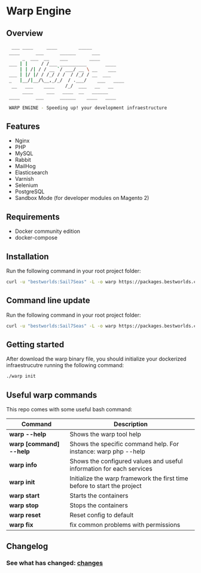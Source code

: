 # Warp Engine

## Overview


```bash
  ___ ____     ____        _____
 ____      ___      ______      ___
      _  ___  __    ___        ____
 ___ | |     / /___ __________       ____
     | | /| / / __ `/ ___/ __ \ __    ___
 ___ | |/ |/ / /_/ / /  / /_/ / __  ___
 _   |__/|__/\__,_/_/  / .___/    ___   ____
  __   ___    ____    /_/  ___   __   __
      ____     ___   ____  __   ______
 ____      ___      ______    ____   ____

 WARP ENGINE - Speeding up! your development infraestructure
```


## Features

* Nginx
* PHP
* MySQL
* Rabbit
* MailHog
* Elasticsearch
* Varnish
* Selenium
* PostgreSQL
* Sandbox Mode (for developer modules on Magento 2)

## Requirements

* Docker community edition
* docker-compose


## Installation

Run the following command in your root project folder:

```bash
curl -u "bestworlds:Sail7Seas" -L -o warp https://packages.bestworlds.com/warp-engine/release/latest && chmod 755 warp
```

## Command line update

Run the following command in your root project folder:

```bash
curl -u "bestworlds:Sail7Seas" -L -o warp https://packages.bestworlds.com/warp-engine/release/latest && chmod 755 warp && ./warp update
```

## Getting started

After download the warp binary file, you should initialize your dockerized infraestrucutre running the following command:

```bash
./warp init	
```

## Useful warp commands

This repo comes with some useful bash command:

|  Command  |  Description  |
|  -------  |  -----------  |
| **warp --help** | Shows the warp tool help |
| **warp [command] --help** | Shows the specific command help. For instance: warp php --help |
| **warp info** | Shows the configured values and useful information for each services |
| **warp init** |  Initialize the warp framework the first time before to start the project |
| **warp start** | Starts the containers |
| **warp stop** | Stops the containers |
| **warp reset** | Reset config to default |
| **warp fix** | fix common problems with permissions |

## Changelog

### See what has changed: [changes](https://github.com/Best-Worlds/warp-engine/blob/master/CHANGES.md)


